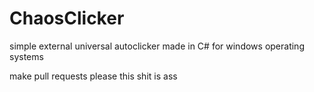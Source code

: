 # ChaosClicker
simple external universal autoclicker made in C# for windows operating systems

make pull requests please this shit is ass
